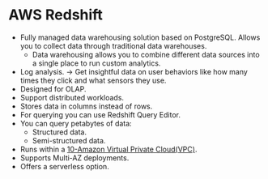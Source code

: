 # AWS Redshift

- Fully managed data warehousing solution based on PostgreSQL. Allows you to collect data through traditional data warehouses.
	- Data warehousing allows you to combine different data sources into a single place to run custom analytics.
- Log analysis. -> Get insightful data on user behaviors like how many times they click and what sensors they use.
- Designed for OLAP.
- Support distributed workloads.
- Stores data in columns instead of rows.
- For querying you can use Redshift Query Editor.
- You can query petabytes of data:
	- Structured data.
	- Semi-structured data.
- Runs within a [10-Amazon Virtual Private Cloud(VPC)](../../Cloud%20Practitioner%20(CLF-C02)/AWS%20Cloud%20Practitioner%20Essentials/Module%204%20-%20Networking/10-Amazon%20Virtual%20Private%20Cloud(VPC).md).
- Supports Multi-AZ deployments.
- Offers a serverless option.